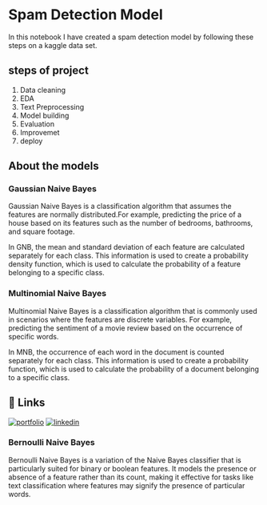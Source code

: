 # Spam Detection Model

In this notebook I have created a spam detection model by following these steps on a kaggle data set.

## steps of project

1. Data cleaning
2. EDA
3. Text Preprocessing
4. Model building
5. Evaluation
6. Improvemet
7. deploy

## About the models

 ### Gaussian Naive Bayes
 
Gaussian Naive Bayes is a classification algorithm that assumes the features are normally distributed.For example, predicting the price of a house based on its features such as the number of bedrooms, bathrooms, and square footage.

In GNB, the mean and standard deviation of each feature are calculated separately for each class. This information is used to create a probability density function, which is used to calculate the probability of a feature belonging to a specific class.

### Multinomial Naive Bayes

Multinomial Naive Bayes is a classification algorithm that is commonly used in scenarios where the features are discrete variables. For example, predicting the sentiment of a movie review based on the occurrence of specific words.

In MNB, the occurrence of each word in the document is counted separately for each class. This information is used to create a probability function, which is used to calculate the probability of a document belonging to a specific class. 

## 🔗 Links
[![portfolio](https://img.shields.io/badge/my_portfolio-000?style=for-the-badge&logo=ko-fi&logoColor=white)](https://github.com/Avinash24R)
[![linkedin](https://img.shields.io/badge/linkedin-0A66C2?style=for-the-badge&logo=linkedin&logoColor=white)](https://in.linkedin.com/in/avinash-rout-58a26a28b?original_referer=https%3A%2F%2Fwww.google.com%2F)

### Bernoulli Naive Bayes

Bernoulli Naive Bayes is a variation of the Naive Bayes classifier that is particularly suited for binary or boolean features. It models the presence or absence of a feature rather than its count, making it effective for tasks like text classification where features may signify the presence of particular words.

 
